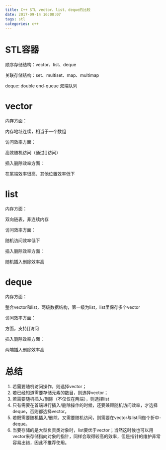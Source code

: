 ```yaml
---
title: C++ STL vector、list、deque的比较
date: 2017-09-14 16:00:07
tags: stl
categories: c++
---
```


# STL容器

<!-- more -->

顺序存储结构：vector、list、deque

关联存储结构：set、multiset、map、multimap

deque: double end-queue 双端队列

# vector

内存方面：

内存地址连续，相当于一个数组

访问效率方面：

高效随机访问（通过[]访问）

插入删除效率方面：

在尾端效率很高、其他位置效率低下

# list

内存方面：

双向链表，非连续内存

访问效率方面：

随机访问效率低下

插入删除效率方面：

随机插入删除效率高

# deque

内存方面：

整合vector和list，两级数据结构，第一级为list，list里保存多个vector

访问效率方面：

方面，支持[]访问

插入删除效率方面：

两端插入删除效率高

# 总结

1. 若需要随机访问操作，则选择vector；
2. 若已经知道需要存储元素的数目，则选择vector；
3. 若需要随机插入/删除（不仅仅在两端），则选择list
4. 只有需要在首端进行插入/删除操作的时候，还要兼顾随机访问效率，才选择deque，否则都选择vector。
5. 若既需要随机插入/删除，又需要随机访问，则需要在vector与list间做个折中-deque。
6. 当要存储的是大型负责类对象时，list要优于vector；当然这时候也可以用vector来存储指向对象的指针，同样会取得较高的效率，但是指针的维护非常容易出错，因此不推荐使用。
